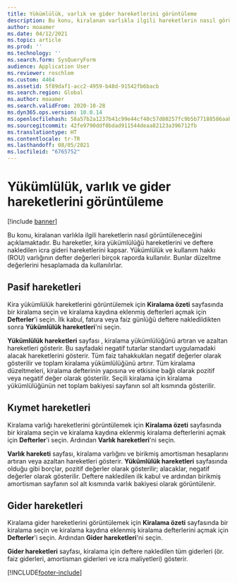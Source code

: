 ```yaml
---
title: Yükümlülük, varlık ve gider hareketlerini görüntüleme
description: Bu konu, kiralanan varlıkla ilgili hareketlerin nasıl görüntüleneceğini açıklamaktadır. Bu hareketler, kira yükümlülüğü hareketlerini ve deftere nakledilen icra gideri hareketlerini kapsar.
author: moaamer
ms.date: 04/12/2021
ms.topic: article
ms.prod: ''
ms.technology: ''
ms.search.form: SysQueryForm
audience: Application User
ms.reviewer: roschlom
ms.custom: 4464
ms.assetid: 5f89daf1-acc2-4959-b48d-91542fb6bacb
ms.search.region: Global
ms.author: moaamer
ms.search.validFrom: 2020-10-28
ms.dyn365.ops.version: 10.0.14
ms.openlocfilehash: 58a57b2a1237b41c99e44cf40c57d80257fc9b5b77188586aab6735a8a3f4984
ms.sourcegitcommit: 42fe9790ddf0bdad911544deaa82123a396712fb
ms.translationtype: HT
ms.contentlocale: tr-TR
ms.lasthandoff: 08/05/2021
ms.locfileid: "6765752"
---
```

# <a name="view-liability-asset-and-expense-transactions"></a>Yükümlülük, varlık ve gider hareketlerini görüntüleme

[!include [banner](../includes/banner.md)]

Bu konu, kiralanan varlıkla ilgili hareketlerin nasıl görüntüleneceğini açıklamaktadır. Bu hareketler, kira yükümlülüğü hareketlerini ve deftere nakledilen icra gideri hareketlerini kapsar. Yükümlülük ve kullanım hakkı (ROU) varlığının defter değerleri birçok raporda kullanılır. Bunlar düzeltme değerlerini hesaplamada da kullanılırlar.

## <a name="liability-transactions"></a>Pasif hareketleri

Kira yükümlülük hareketlerini görüntülemek için **Kiralama özeti** sayfasında bir kiralama seçin ve kiralama kaydına eklenmiş defterleri açmak için **Defterler**'i seçin. İlk kabul, fatura veya faiz günlüğü deftere nakledildikten sonra **Yükümlülük hareketleri**'ni seçin.

**Yükümlülük hareketleri** sayfası , kiralama yükümlülüğünü artıran ve azaltan hareketleri gösterir. Bu sayfadaki negatif tutarlar standart uygulamadaki alacak hareketlerini gösterir. Tüm faiz tahakkukları negatif değerler olarak gösterilir ve toplam kiralama yükümlülüğünü artırır. Tüm kiralama düzeltmeleri, kiralama defterinin yapısına ve etkisine bağlı olarak pozitif veya negatif değer olarak gösterilir. Seçili kiralama için kiralama yükümlülüğünün net toplam bakiyesi sayfanın sol alt kısmında gösterilir.

## <a name="asset-transactions"></a>Kıymet hareketleri

Kiralama varlığı hareketlerini görüntülemek için **Kiralama özeti** sayfasında bir kiralama seçin ve kiralama kaydına eklenmiş kiralama defterlerini açmak için **Defterler**'i seçin. Ardından **Varlık hareketleri**'ni seçin.

**Varlık hareketi** sayfası, kiralama varlığını ve birikmiş amortisman hesaplarını artıran veya azaltan hareketleri gösterir. **Yükümlülük hareketleri** sayfasında olduğu gibi borçlar, pozitif değerler olarak gösterilir; alacaklar, negatif değerler olarak gösterilir. Deftere nakledilen ilk kabul ve ardından birikmiş amortisman sayfanın sol alt kısmında varlık bakiyesi olarak görüntülenir. 

## <a name="expenses-transactions"></a>Gider hareketleri

Kiralama gider hareketlerini görüntülemek için **Kiralama özeti** sayfasında bir kiralama seçin ve kiralama kaydına eklenmiş kiralama defterlerini açmak için **Defterler**'i seçin. Ardından **Gider hareketleri**'ni seçin.

**Gider hareketleri** sayfası, kiralama için deftere nakledilen tüm giderleri (ör. faiz giderleri, amortisman giderleri ve icra maliyetleri) gösterir.


[!INCLUDE[footer-include](../../includes/footer-banner.md)]

